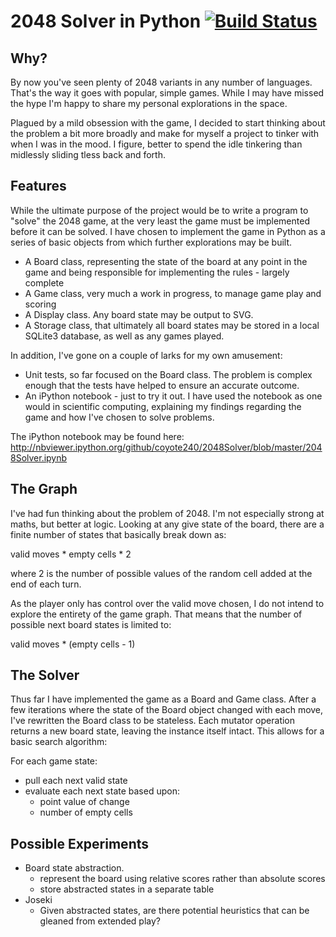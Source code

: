 # 2048 Solver in Python [![Build Status](https://travis-ci.org/coyote240/2048Solver.svg?branch=master)](https://travis-ci.org/coyote240/2048Solver)

## Why?

By now you've seen plenty of 2048 variants in any number of languages.  That's
the way it goes with popular, simple games.  While I may have missed the hype
I'm happy to share my personal explorations in the space.

Plagued by a mild obsession with the game, I decided to start thinking about the
problem a bit more broadly and make for myself a project to tinker with when I
was in the mood.  I figure, better to spend the idle tinkering than midlessly
sliding tless back and forth.

## Features

While the ultimate purpose of the project would be to write a program to "solve"
the 2048 game, at the very least the game must be implemented before it can be
solved.  I have chosen to implement the game in Python as a series of basic
objects from which further explorations may be built.

* A Board class, representing the state of the board at any point in the game
and being responsible for implementing the rules - largely complete
* A Game class, very much a work in progress, to manage game play and scoring
* A Display class.  Any board state may be output to SVG.
* A Storage class, that ultimately all board states may be stored in a local
SQLite3 database, as well as any games played.

In addition, I've gone on a couple of larks for my own amusement:

* Unit tests, so far focused on the Board class.  The problem is complex enough
that the tests have helped to ensure an accurate outcome.
* An iPython notebook - just to try it out.  I have used the notebook as one
would in scientific computing, explaining my findings regarding the game and how
I've chosen to solve problems.

The iPython notebook may be found here:
http://nbviewer.ipython.org/github/coyote240/2048Solver/blob/master/2048Solver.ipynb

## The Graph

I've had fun thinking about the problem of 2048.  I'm not especially strong at
maths, but better at logic.  Looking at any give state of the board, there are a
finite number of states that basically break down as:

valid moves * empty cells * 2

where 2 is the number of possible values of the random cell added at the end of
each turn.

As the player only has control over the valid move chosen, I do not intend to
explore the entirety of the game graph.  That means that the number of possible
next board states is limited to:

valid moves * (empty cells - 1)

## The Solver

Thus far I have implemented the game as a Board and Game class.  After a few
iterations where the state of the Board object changed with each move, I've
rewritten the Board class to be stateless.  Each mutator operation returns a new
board state, leaving the instance itself intact.  This allows for a basic search
algorithm:

For each game state:

* pull each next valid state
* evaluate each next state based upon:
    * point value of change
    * number of empty cells

## Possible Experiments

* Board state abstraction.
    * represent the board using relative scores rather than absolute scores
    * store abstracted states in a separate table
* Joseki
    * Given abstracted states, are there potential heuristics that can be
    gleaned from extended play?
